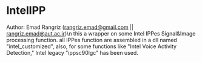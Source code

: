 # IntelIPP
Author: Emad Rangriz (rangriz.emad@gmail.com || rangriz.emad@aut.ac.ir)\n
this a wrapper on some Intel IPPes Signal&Image processing function.
all IPPes function are assembled in a dll named "intel_customized",
also, for some functions like "Intel Voice Activity Detection," 
Intel legacy "ippsc90lgc" has been used.
